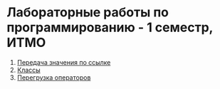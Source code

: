 # Лабораторные работы по программированию - 1 семестр, ИТМО

1. [Передача значения по ссылке](https://github.com/IISergeyII/LabsITMO2Sem/tree/master/Lab01)
2. [Классы](https://github.com/IISergeyII/LabsITMO2Sem/tree/master/Lab02)
3. [Перегрузка операторов](https://github.com/IISergeyII/LabsITMO2Sem/tree/master/Lab03)

